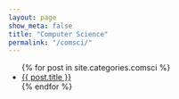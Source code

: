 ```yaml
---
layout: page
show_meta: false
title: "Computer Science"
permalink: "/comsci/"
---
```

<ul>
    {% for post in site.categories.comsci %}
    <li><a href="{{ site.url }}{{ site.baseurl }}{{ post.url }}">{{ post.title }}</a></li>
    {% endfor %}
</ul>